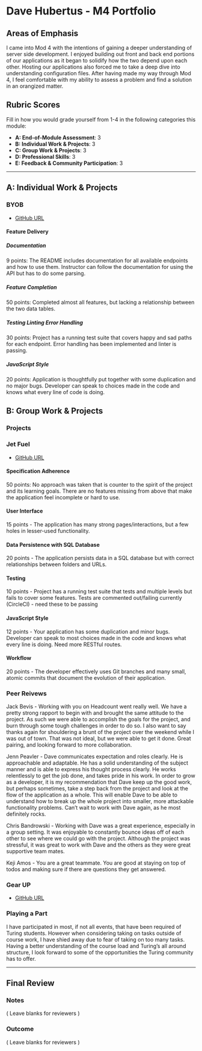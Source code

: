 # Dave Hubertus - M4 Portfolio

## Areas of Emphasis

  I came into Mod 4 with the intentions of gaining a deeper understanding of server side development. I enjoyed building out front and back end portions of our applications as it began to solidify how the two depend upon each other. Hosting our applications also forced me to take a deep dive into understanding configuration files. After having made my way through Mod 4, I feel comfortable with my ability to assess a problem and find a solution in an orangized matter.

## Rubric Scores

Fill in how you would grade yourself from 1-4 in the following categories this module:

*   **A: End-of-Module Assessment**: 3
*   **B: Individual Work & Projects**: 3
*   **C: Group Work & Projects**: 3
*   **D: Professional Skills**: 3
*   **E: Feedback & Community Participation**: 3

-----------------------

## A: Individual Work & Projects


### BYOB

*   [GitHub URL](https://github.com/dhubertus/byob)

#### Feature Delivery
##### Documentation
9 points: The README includes documentation for all available endpoints and how to use them. Instructor can follow the documentation for using the API but has to do some parsing.
##### Feature Completion
50 points: Completed almost all features, but lacking a relationship between the two data tables.
##### Testing Linting Error Handling
30 points: Project has a running test suite that covers happy and sad paths for each endpoint. Error handling has been implemented and linter is passing.
##### JavaScript Style
20 points: Application is thoughtfully put together with some duplication and no major bugs. Developer can speak to choices made in the code and knows what every line of code is doing.


## B: Group Work & Projects

### Projects

### Jet Fuel

*   [GitHub URL](https://github.com/dhubertus/jet-fuel)

#### Specification Adherence
50 points: No approach was taken that is counter to the spirit of the project and its learning goals. There are no features missing from above that make the application feel incomplete or hard to use.

#### User Interface
15 points - The application has many strong pages/interactions, but a few holes in lesser-used functionality.

#### Data Persistence with SQL Database
20 points - The application persists data in a SQL database but with correct relationships between folders and URLs.

#### Testing
10 points - Project has a running test suite that tests and multiple levels but fails to cover some features. Tests are commented out/failing currently (CircleCI) - need these to be passing

#### JavaScript Style
12 points - Your application has some duplication and minor bugs. Developer can speak to most choices made in the code and knows what every line is doing. Need more RESTful routes.

#### Workflow
20 points - The developer effectively uses Git branches and many small, atomic commits that document the evolution of their application.



### Peer Reivews
Jack Bevis - Working with you on Headcount went really well. We have a pretty strong rapport to begin with and brought the same attitude to the project. As such we were able to accomplish the goals for the project, and burn through some tough challenges in order to do so. I also want to say thanks again for shouldering a brunt of the project over the weekend while I was out of town. That was not ideal, but we were able to get it done. Great pairing, and looking forward to more collaboration.

Jenn Peavler - Dave communicates expectation and roles clearly.  He is approachable and adaptable.  He has a solid understanding of the subject manner and is able to express his thought process clearly.  He works relentlessly to get the job done, and takes pride in his work.  In order to grow as a developer, it is my recommendation that Dave keep up the good work, but perhaps sometimes, take a step back from the project and look at the flow of the application as a whole.  This will enable Dave to be able to understand how to break up the whole project into smaller, more attackable functionality problems.  Can’t wait to work with Dave again, as he most definitely rocks.

Chris Bandrowski - Working with Dave was a great experience, especially in a group setting. It was enjoyable to constantly bounce ideas off of each other to see where we could go with the project. Although the project was stressful, it was great to work with Dave and the others as they were great supportive team mates.

Keji Amos - You are a great teammate. You are good at staying on top of todos and making sure if there are questions they get answered.


### Gear UP

*   [GitHub URL](https://gist.github.com/dhubertus/52265c7da34c93966e066a223aed3da2)

### Playing a Part

I have participated in most, if not all events, that have been required of Turing students. However when considering taking on tasks outside of course work, I have shied away due to fear of taking on too many tasks. Having a better understanding of the course load and Turing’s all around structure, I look forward to some of the opportunities the Turing community has to offer. 

------------------

## Final Review

### Notes

( Leave blanks for reviewers )

### Outcome

( Leave blanks for reviewers )
